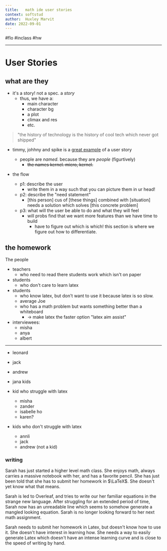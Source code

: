 ```yaml
---
title:   math ide user stories
context: softstud 
author:  Huxley Marvit
date: 2022-09-01
---
```


#flo  #inclass #hw

***

# User Stories

## what are they
- it's a story! not a spec. a *story*
	- thus, we have a:
		- main character
		- character bg
		- a plot
		- climax and res
		- etc.

> "the history of technology is the history of cool tech which never got shipped"

- timmy, johhny and spike is a [great example](https://magic.wizards.com/en/articles/archive/making-magic/timmy-johnny-and-spike-2013-12-03) of a user story
	- people are *named*. because they are *people* (figurtively)
		- ~~the names kernel. micro, kernel.~~

- the flow
	- p1: describe the user
		- write them in a way such that you can picture them in ur head!
	- p2: describe the "need statement"
		- [this person] cus of [these things] combined with [situation] needs a solution which solves [this concrete problem]
	- p3: what will the user be able to do and what they will feel
		- will probs find that we want more features than we have time to build
			- have to figure out which is which! this section is where we figure out how to differentiate. 


## the homework

The people 
- teachers 
	- who need to read there students work which isn't on paper 
- students 
	- who don't care to learn latex 
- students 
	- who know latex, but don't want to use it because latex is so slow. 
	- average Joe 
	- who has a math problem but wants something better than a whiteboard 
		- → make latex the faster option "latex aim assist" 
- interviewees: 
	- misha 
	- anya 
	- albert 
***
- leonard 
- jack
- andrew 
- jana kids 

- kid who struggle with latex 
	- misha 
	- zander 
	- isabelle ho 
	- karen?
- kids who don't struggle with latex
	- annli
	- jack
	- andrew (not a kid)

### writing 
Sarah has just started a higher level math class. She enjoys math, always carries a massive notebook with her, and has a favorite pencil. She has just been told that she has to submit her homework in $\LaTeX$. She doesn't yet know what that means.

Sarah is led to Overleaf, and tries to write our her familiar equations in the strange new language. After struggling for an extended period of time, Sarah now has an unreadable line which seems to somehow generate a mangled looking equation. Sarah is no longer looking forward to her next math assignment.

Sarah needs to submit her homework in Latex, but doesn't know how to use it. She doesn't have interest in learning how. She needs a way to easily generate Latex which doesn't have an intense learning curve and is close to the speed of writing by hand.



